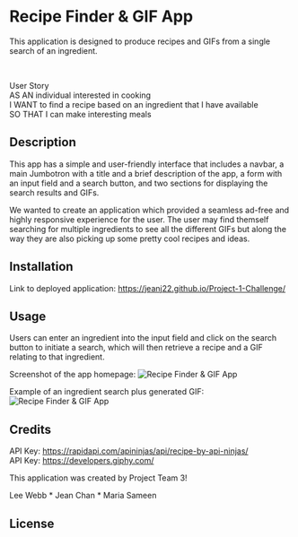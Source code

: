 # Recipe Finder & GIF App

This application is designed to produce recipes and GIFs from a single search of an ingredient.


<br>

User Story <br>
AS AN individual interested in cooking <br>
I WANT to find a recipe based on an ingredient that I have available <br>
SO THAT I can make interesting meals





## Description
This app has a simple and user-friendly interface that includes a navbar, a main Jumbotron with a title and a brief description of the
app, a form with an input field and a search button, and two sections for displaying the search results and GIFs.

We wanted to create an application which provided a seamless ad-free and highly responsive experience for the user. The user may find themself searching for multiple ingredients to see all the different GIFs but along the way they are also picking up some pretty cool recipes and ideas.

## Installation

Link to deployed application:
https://jeanj22.github.io/Project-1-Challenge/ 



## Usage

Users can enter an ingredient into the input field and click on the search button to initiate a search, which will then retrieve a recipe and a GIF relating to that ingredient.

Screenshot of the app homepage:
![Recipe Finder & GIF App](./assets/images/Updated%20app%20screenshot.png)


Example of an ingredient search plus generated GIF:
![Recipe Finder & GIF App](./assets/images/Updated%20tomato%20ingredient%20search.png)



## Credits
API Key: https://rapidapi.com/apininjas/api/recipe-by-api-ninjas/
<br>
API Key: https://developers.giphy.com/

This application was created by Project Team 3!

Lee Webb  *  Jean Chan  *  Maria Sameen

## License



